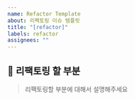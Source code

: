 ```yaml
---
name: Refactor Template
about: 리팩토링 이슈 템플릿
title: "[refactor]"
labels: refactor
assignees: ""
---
```


## 📌 리팩토링 할 부분

> 리팩토링할 부분에 대해서 설명해주세요

